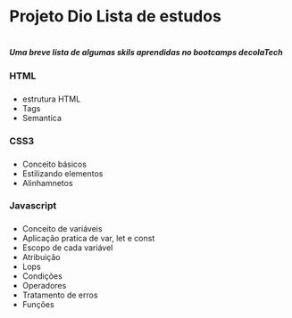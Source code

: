 # Projeto Dio Lista de estudos<h1>

##### Uma breve lista de algumas skils aprendidas no bootcamps decolaTech <h5>

### HTML <h3>

* estrutura HTML
* Tags
* Semantica


### CSS3<h3>

* Conceito básicos
* Estilizando elementos 
* Alinhamnetos


### Javascript <h3>

*  Conceito de variáveis
*  Aplicação pratica de var, let e const
*  Escopo de cada variável
*  Atribuição 
*  Lops 
*  Condições 
*  Operadores 
*  Tratamento de erros
*  Funções
